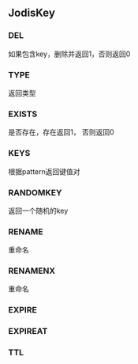 ## JodisKey

### DEL
如果包含key，删除并返回1，否则返回0

### TYPE
返回类型

### EXISTS
是否存在，存在返回1， 否则返回0

### KEYS
根据pattern返回键值对

### RANDOMKEY
返回一个随机的key

### RENAME
重命名

### RENAMENX
重命名

### EXPIRE

### EXPIREAT

### TTL
